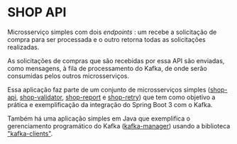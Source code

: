 # SHOP API

Microsserviço simples com dois *endpoints* : um recebe a solicitação de compra para ser processada e o outro retorna todas as solicitações realizadas.

As solicitações de compras que são recebidas por essa API são enviadas, como mensagens, à fila de processamento do Kafka, de onde serão consumidas pelos outros microsserviços.

Essa aplicação faz parte de um conjunto de microsserviços  simples ([shop-api](https://gitlab.com/mndutra/spring-boot-kafka-exemplo-simples-de-integracao-shop-api), [shop-validator](https://gitlab.com/mndutra/spring-boot-kafka-exemplo-simples-de-integracao-shop-validator), [shop-report](https://gitlab.com/mndutra/spring-boot-kafka-exemplo-simples-de-integracao-shop-report) e [shop-retry](https://gitlab.com/mndutra/spring-boot-kafka-exemplo-simples-de-integracao-shop-retry)) que tem como objetivo a prática e exemplificação da integração do Spring Boot 3 com o Kafka. 

Também há uma aplicação simples em Java que exemplifica o gerenciamento programático do Kafka ([kafka-manager](https://gitlab.com/mndutra/java-kafka-exemplo-simples-de-gerenciamento-programatico-do-kafka-kafka-manager))  usando a biblioteca ["kafka-clients"](https://mvnrepository.com/artifact/org.apache.kafka/kafka-clients/3.5.1).
